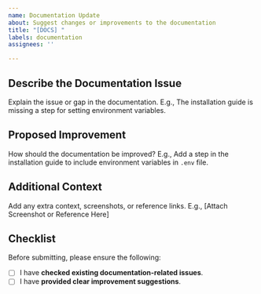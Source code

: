 ```yaml
---
name: Documentation Update
about: Suggest changes or improvements to the documentation 
title: "[DOCS] "
labels: documentation
assignees: ''

---
```


## Describe the Documentation Issue
Explain the issue or gap in the documentation. E.g., The installation guide is missing a step for setting environment variables. 

## Proposed Improvement 
How should the documentation be improved? E.g., Add a step in the installation guide to include environment variables in `.env` file. 

## Additional Context 
Add any extra context, screenshots, or reference links. E.g., [Attach Screenshot or Reference Here]

## Checklist 
Before submitting, please ensure the following: 
- [ ] I have **checked existing documentation-related issues**.
- [ ] I have **provided clear improvement suggestions**.